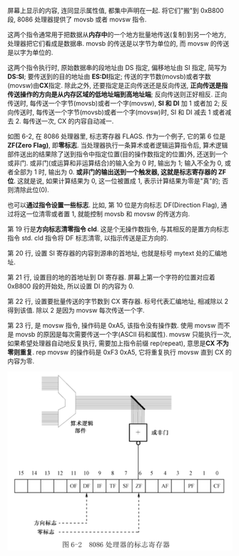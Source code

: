 屏幕上显示的内容, 连同显示属性值, 都集中声明在一起. 将它们"搬"到 0xB800 段, 8086 处理器提供了 movsb 或者 movsw 指令.

这两个指令通常用于把数据从**内存中**的一个地方批量地传送(复制)到另一个地方, 处理器把它们看成是数据串. movsb 的传送是以字节为单位的, 而 movsw 的传送是以字为单位的.

这两个指令执行时, 原始数据串的段地址由 DS 指定, 偏移地址由 SI 指定, 简写为**DS:SI**; 要传送到的目的地址由 **ES:DI**指定; 传送的字节数(movsb)或者字数(movsw)由**CX**指定. 除此之外, 还要指定是正向传送还是反向传送, **正向传送是指传送操作的方向是从内存区域的低地址端到高地址端**; 反向传送则正好相反. 正向传送时, 每传送一个字节(movsb)或者一个字(movsw), **SI 和 DI** 加 1 或者加 2; 反向传送时, 每传送一个字节(movsb)或者一个字(movsw)时, SI 和 DI 减去 1 或者减去 2. 每传送一次, CX 的内容自动减一.

如图 6-2, 在 8086 处理器里, 标志寄存器 FLAGS. 作为一个例子, 它的第 6 位是 **ZF(Zero Flag)**, 即**零标志**. 当处理器执行一条算术或者逻辑运算指令后, 算术逻辑部件送出的结果除了送到指令中指定位置(目的操作数指定的位置)外, 还送到一个或非门. 或非门(或运算和非运算结合)的输入全为 0 时, 输出为 1; 输入不全为 0, 或者全部为 1 时, 输出为 0. **或非门的输出送到一个触发器, 这就是标志寄存器的 ZF 位**. 这就是说, 如果计算结果为 0, 这一位被置成 1, 表示计算结果为零是"真"的; 否则清除此位(0).

也可以**通过指令设置一些标志**. 比如, 第 10 位是方向标志 DF(Direction Flag), 通过将这一位清零或者置 1, 就能控制 movsb 和 movsw 的传送方向.

第 19 行是**方向标志清零指令 cld**. 这是个无操作数指令, 与其相反的是置方向标志指令 std. cld 指令将 DF 标志清零, 以指示传送是正方向的.

第 20 行, 设置 SI 寄存器的内容到源串的首地址, 也就是标号 mytext 处的汇编地址.

第 21 行, 设置目的地的首地址到 DI 寄存器. 屏幕上第一个字符的位置对应着 0xB800 段的开始处, 所以设置 DI 的内容为 0.

第 22 行, 设置要批量传送的字节数到 CX 寄存器. 标号代表汇编地址, 相减除以 2 得到该值. 除以 2 是因为 movsw 每次传送一个字.

第 23 行, 是 movsw 指令, 操作码是 0xA5, 该指令没有操作数. 使用 movsw 而不是 movsb 的原因是每次需要传送一个字(ASCII 码和属性). movsw 只能执行一次, 如果希望处理器自动地反复执行, 需要加上指令前缀 rep(repeat), 意思是**CX 不为零则重复**. rep movsw 的操作码是 0xF3 0xA5, 它将重复执行 movsw 直到 CX 的内容为零.

![config](images/2.png)